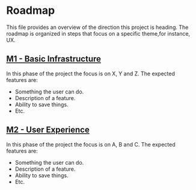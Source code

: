 # Roadmap

This file provides an overview of the direction this project is heading. The roadmap is organized in steps that focus on a specific theme,for instance, UX.

## [M1 - Basic Infrastructure](https://github.com/Dovyski/olen/milestone/1)

In this phase of the project the focus is on X, Y and Z. The expected features are:

- Something the user can do.
- Description of a feature.
- Ability to save things.
- Etc.

## [M2 - User Experience](https://github.com/Dovyski/olen/milestone/2)

In this phase of the project the focus is on A, B and C. The expected features are:

- Something the user can do.
- Description of a feature.
- Ability to save things.
- Etc.